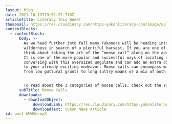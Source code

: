 ```yaml
---
layout: blog
date: 2021-10-13T19:52:27.710Z
articleTitle: Literacy this Week!
thumbnail: https://res.cloudinary.com/https-yukonliteracy-com/image/upload/q_35/v1648534538/screen-shot-2021-10-13-at-12.53.56-pm_qcl11q.png
contentBlocks:
  - contentBlock:
      body: >-
        As we head further into fall many Yukoners will be heading into the
        wilderness in search of a plentiful harvest. If you are one of them,
        think about taking the art of the “moose call” along on the adventure.
        It is one of the more popular and successful ways of locating and
        conversing with this oversized ungulate and can add an extra dimension
        to your already exciting endeavor. Moose calls can encompass many noises
        from low guttural grunts to long sultry moans or a mix of both.


        To read about the 3 categories of moose calls, check out the Yukon News article below.
      subTitle: Moose Calls
      downloads:
        - downloadObject:
            downloadLink: https://res.cloudinary.com/https-yukonliteracy-com/image/upload/q_35/v1647232274/10080263_2021-10-12_11_15_12_proof1_q30dbc.pdf
            downloadText: Yukon News Article
id: post-WWWVerepX
---
```

